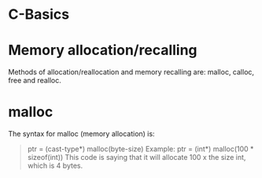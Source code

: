 # C-Basics
# Memory allocation/recalling
Methods of allocation/reallocation and memory recalling are: malloc, calloc, free and realloc.
# malloc
The syntax for malloc (memory allocation) is:
> ptr = (cast-type*) malloc(byte-size)
Example:
> ptr = (int*) malloc(100 * sizeof(int))
This code is saying that it will allocate 100 x the size int, which is 4 bytes.
